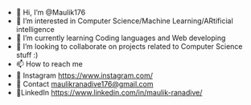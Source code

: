- 👋 Hi, I’m @Maulik176
- 👀 I’m interested in Computer Science/Machine Learning/ARtificial intelligence
- 🌱 I’m currently learning Coding languages and Web developing 
- 💞️ I’m looking to collaborate on projects related to Computer Science stuff :)
- 📫 How to reach me 
- 🦖 Instagram https://www.instagram.com/
- 📧 Contact maulikranadive176@gmail.com
- 💼LinkedIn https://www.linkedin.com/in/maulik-ranadive/

<!---
Maulik176/Maulik176 is a ✨ special ✨ repository because its `README.md` (this file) appears on your GitHub profile.
You can click the Preview link to take a look at your changes.
--->
